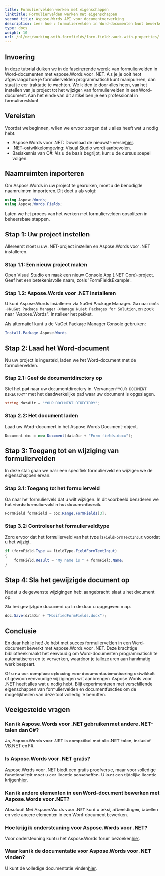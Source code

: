 ```yaml
---
title: Formuliervelden werken met eigenschappen
linktitle: Formuliervelden werken met eigenschappen
second_title: Aspose.Words API voor documentverwerking
description: Leer hoe u formuliervelden in Word-documenten kunt bewerken met Aspose.Words voor .NET met onze gedetailleerde stapsgewijze handleiding.
type: docs
weight: 10
url: /nl/net/working-with-formfields/form-fields-work-with-properties/
---
```

## Invoering

In deze tutorial duiken we in de fascinerende wereld van formuliervelden in Word-documenten met Aspose.Words voor .NET. Als je je ooit hebt afgevraagd hoe je formuliervelden programmatisch kunt manipuleren, dan staat je een traktatie te wachten. We leiden je door alles heen, van het instellen van je project tot het wijzigen van formuliervelden in een Word-document. Aan het einde van dit artikel ben je een professional in formuliervelden!

## Vereisten

Voordat we beginnen, willen we ervoor zorgen dat u alles heeft wat u nodig hebt:
-  Aspose.Words voor .NET: Download de nieuwste versie[hier](https://releases.aspose.com/words/net/).
- .NET-ontwikkelomgeving: Visual Studio wordt aanbevolen.
- Basiskennis van C#: Als u de basis begrijpt, kunt u de cursus soepel volgen.

## Naamruimten importeren

Om Aspose.Words in uw project te gebruiken, moet u de benodigde naamruimten importeren. Dit doet u als volgt:

```csharp
using Aspose.Words;
using Aspose.Words.Fields;
```

Laten we het proces van het werken met formuliervelden opsplitsen in beheersbare stappen.

## Stap 1: Uw project instellen

Allereerst moet u uw .NET-project instellen en Aspose.Words voor .NET installeren.

### Stap 1.1: Een nieuw project maken

Open Visual Studio en maak een nieuw Console App (.NET Core)-project. Geef het een betekenisvolle naam, zoals 'FormFieldsExample'.

### Stap 1.2: Aspose.Words voor .NET installeren

 U kunt Aspose.Words installeren via NuGet Package Manager. Ga naar`Tools` ->`NuGet Package Manager` ->`Manage NuGet Packages for Solution`, en zoek naar "Aspose.Words". Installeer het pakket.

Als alternatief kunt u de NuGet Package Manager Console gebruiken:

```powershell
Install-Package Aspose.Words
```

## Stap 2: Laad het Word-document

Nu uw project is ingesteld, laden we het Word-document met de formuliervelden.

### Stap 2.1: Geef de documentdirectory op

 Stel het pad naar uw documentdirectory in. Vervangen`"YOUR DOCUMENT DIRECTORY"` met het daadwerkelijke pad waar uw document is opgeslagen.

```csharp
string dataDir = "YOUR DOCUMENT DIRECTORY";
```

### Stap 2.2: Het document laden

Laad uw Word-document in het Aspose.Words Document-object.

```csharp
Document doc = new Document(dataDir + "Form fields.docx");
```

## Stap 3: Toegang tot en wijziging van formuliervelden

In deze stap gaan we naar een specifiek formulierveld en wijzigen we de eigenschappen ervan.

### Stap 3.1: Toegang tot het formulierveld

Ga naar het formulierveld dat u wilt wijzigen. In dit voorbeeld benaderen we het vierde formulierveld in het documentbereik.

```csharp
FormField formField = doc.Range.FormFields[3];
```

### Stap 3.2: Controleer het formulierveldtype

 Zorg ervoor dat het formulierveld van het type is`FieldFormTextInput` voordat u het wijzigt.

```csharp
if (formField.Type == FieldType.FieldFormTextInput)
{
    formField.Result = "My name is " + formField.Name;
}
```

## Stap 4: Sla het gewijzigde document op

Nadat u de gewenste wijzigingen hebt aangebracht, slaat u het document op.

Sla het gewijzigde document op in de door u opgegeven map.

```csharp
doc.Save(dataDir + "ModifiedFormFields.docx");
```

## Conclusie

En daar heb je het! Je hebt met succes formuliervelden in een Word-document bewerkt met Aspose.Words voor .NET. Deze krachtige bibliotheek maakt het eenvoudig om Word-documenten programmatisch te automatiseren en te verwerken, waardoor je talloze uren aan handmatig werk bespaart.

Of u nu een complexe oplossing voor documentautomatisering ontwikkelt of gewoon eenvoudige wijzigingen wilt aanbrengen, Aspose.Words voor .NET heeft alles wat u nodig hebt. Blijf experimenteren met verschillende eigenschappen van formuliervelden en documentfuncties om de mogelijkheden van deze tool volledig te benutten.

## Veelgestelde vragen

### Kan ik Aspose.Words voor .NET gebruiken met andere .NET-talen dan C#?
Ja, Aspose.Words voor .NET is compatibel met alle .NET-talen, inclusief VB.NET en F#.

### Is Aspose.Words voor .NET gratis?
Aspose.Words voor .NET biedt een gratis proefversie, maar voor volledige functionaliteit moet u een licentie aanschaffen. U kunt een tijdelijke licentie krijgen[hier](https://purchase.aspose.com/temporary-license/).

### Kan ik andere elementen in een Word-document bewerken met Aspose.Words voor .NET?
Absoluut! Met Aspose.Words voor .NET kunt u tekst, afbeeldingen, tabellen en vele andere elementen in een Word-document bewerken.

### Hoe krijg ik ondersteuning voor Aspose.Words voor .NET?
 Voor ondersteuning kunt u het Aspose.Words forum bezoeken[hier](https://forum.aspose.com/c/words/8).

### Waar kan ik de documentatie voor Aspose.Words voor .NET vinden?
 U kunt de volledige documentatie vinden[hier](https://reference.aspose.com/words/net/).